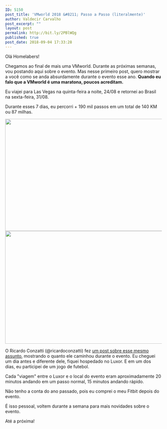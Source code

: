 ```yaml
---
ID: 5150
post_title: 'VMworld 2018 &#8211; Passo a Passo (literalmente)'
author: Valdecir Carvalho
post_excerpt: ""
layout: post
permalink: http://bit.ly/2PBlWQg
published: true
post_date: 2018-09-04 17:33:28
---
```

Olá Homelabers!

Chegamos ao final de mais uma VMworld. Durante as próximas semanas, vou postando aqui sobre o evento. Mas nesse primeiro post, quero mostrar a você como se anda absurdamente durante o evento esse ano. <strong>Quando eu falo que a VMworld é uma maratona, poucos acreditam.</strong>

Eu viajei para Las Vegas na quinta-feira a noite, 24/08 e retornei ao Brasil na sexta-feira, 31/08.

Durante esses 7 dias, eu percorri + 190 mil passos em um total de 140 KM ou 87 milhas.

<img class="aligncenter size-large wp-image-5161" src="http://homelaber.com.br/site/wp-content/uploads/2018/09/vmworld-2018-vFitbit-steps-644x360.jpg" alt="" width="644" height="360" />

<img class="aligncenter size-large wp-image-5164" src="http://homelaber.com.br/site/wp-content/uploads/2018/09/vmworld-2018-marathon-2-644x362.jpg" alt="" width="644" height="362" />

O Ricardo Conzatti (@ricardoconzatti) fez <a href="https://solutions4crowds.com.br/vmworld-2018-passo-a-passo/" target="_blank" rel="noopener">um post sobre esse mesmo assunto</a>, mostrando o quanto ele caminhou durante o evento. Eu cheguei um dia antes e diferente dele, fiquei hospedado no Luxor. E em um dos dias, eu participei de um jogo de futebol.

Cada "viagem" entre o Luxor e o local do evento eram aproximadamente 20 minutos andando em um passo normal, 15 minutos andando rápido.

Não tenho a conta do ano passado, pois eu comprei o meu Fitbit depois do evento.

É isso pessoal, voltem durante a semana para mais novidades sobre o evento.

Até a próxima!

&nbsp;

&nbsp;